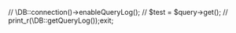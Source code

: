 //        \DB::connection()->enableQueryLog();
//        $test = $query->get();
//        print_r(\DB::getQueryLog());exit;